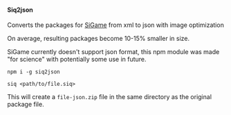 #### Siq2json

Converts the packages for [SiGame](https://vladimirkhil.com/si/game) from xml to json with image optimization

On average, resulting packages become 10-15% smaller in size.

SiGame currently doesn't support json format, this npm module was made "for science" with potentially some use in future.


```
npm i -g siq2json

siq <path/to/file.siq>
```

This will create a `file-json.zip` file in the same directory as the original package file.
